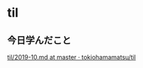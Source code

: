 # til

## 今日学んだこと

[til/2019\-10\.md at master · tokiohamamatsu/til](https://github.com/tokiohamamatsu/til/blob/master/tir/2019-10.md/#31)